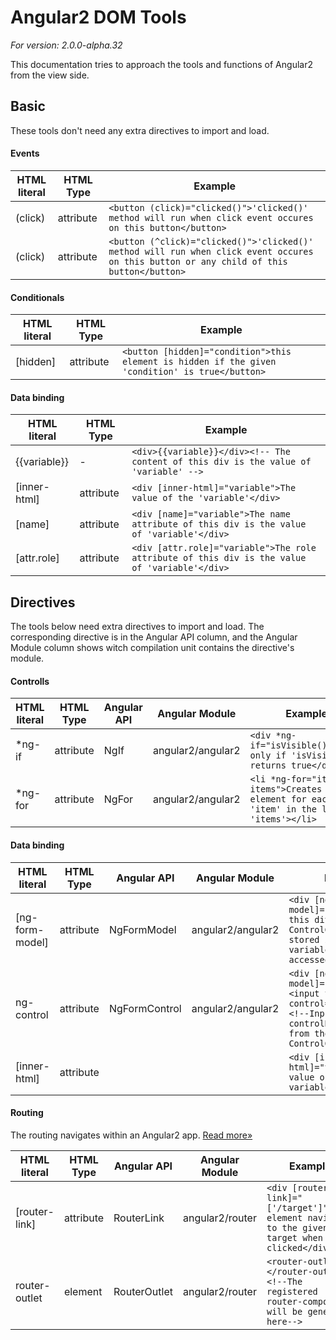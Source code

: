 Angular2 DOM Tools
==================

_For version: 2.0.0-alpha.32_

This documentation tries to approach the tools and functions of Angular2 from the view side. 

Basic
-----

These tools don't need any extra directives to import and load.

#### Events

| HTML literal | HTML Type | Example |
| ------------ | --------- | ------- |
| (click) | attribute | `<button (click)="clicked()">'clicked()' method will run when click event occures on this button</button>`
| (click) | attribute | `<button (^click)="clicked()">'clicked()' method will run when click event occures on this button or any child of this button</button>`

#### Conditionals

| HTML literal | HTML Type | Example |
| ------------ | --------- | ------- |
| [hidden] | attribute | `<button [hidden]="condition">this element is hidden if the given 'condition' is true</button>`

#### Data binding

| HTML literal | HTML Type | Example |
| ------------ | --------- | ------- |
| {{variable}} |     -     | `<div>{{variable}}</div><!-- The content of this div is the value of 'variable' -->`
| [inner-html] | attribute | `<div [inner-html]="variable">The value of the 'variable'</div>`
| [name] | attribute | `<div [name]="variable">The name attribute of this div is the value of 'variable'</div>`
| [attr.role] | attribute | `<div [attr.role]="variable">The role attribute of this div is the value of 'variable'</div>`

Directives
----------

The tools below need extra directives to import and load. The corresponding directive is in the Angular API column, and the Angular Module column shows witch compilation unit contains the directive's module.

#### Controlls

| HTML literal | HTML Type | Angular API | Angular Module | Example |
| ------------ | --------- | ----------- | -------------- | ------- |
| *ng-if | attribute | NgIf | angular2/angular2 | `<div *ng-if="isVisible()">Shown only if 'isVisible()' returns true</div>`
| *ng-for | attribute | NgFor | angular2/angular2 | `<li *ng-for="item of items">Creates a <li> element for each 'item' in the list of 'items'></li>`

#### Data binding

| HTML literal | HTML Type | Angular API | Angular Module | Example |
| ------------ | --------- | ----------- | -------------- | ------- |
| [ng-form-model] | attribute | NgFormModel | angular2/angular2 | `<div [ng-form-model]="formModel">In this div the ControlGroup instances stored in formModel variable can be accessed</div>`
| ng-control | attribute | NgFormControl | angular2/angular2 | `<div [ng-form-model]="formModel"><input type="text" ng-control="controlName"><!--Input binds to controlName control from the formModel ControlGroup--></div>`
| [inner-html] | attribute | | | `<div [inner-html]="variable">The value of the variable</div>`

#### Routing

The routing navigates within an Angular2 app. [Read more&raquo;](https://angular.io/docs/js/latest/api/router/)

| HTML literal | HTML Type | Angular API | Angular Module | Example |
| ------------ | --------- | ----------- | -------------- | ------- |
| [router-link] | attribute | RouterLink | angular2/router | `<div [router-link]="['/target']">this element navigates to the given target when clicked</div>`
| router-outlet | element | RouterOutlet | angular2/router | `<router-outlet></router-outlet><!--The registered router-component will be generated here-->`


